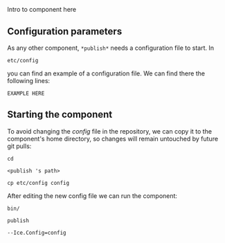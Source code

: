 ```
```
#
``` publish
```
Intro to component here


## Configuration parameters
As any other component,
``` *publish* ```
needs a configuration file to start. In

    etc/config

you can find an example of a configuration file. We can find there the following lines:

    EXAMPLE HERE

    
## Starting the component
To avoid changing the *config* file in the repository, we can copy it to the component's home directory, so changes will remain untouched by future git pulls:

    cd

``` <publish 's path> ```

    cp etc/config config
    
After editing the new config file we can run the component:

    bin/

```publish ```

    --Ice.Config=config
